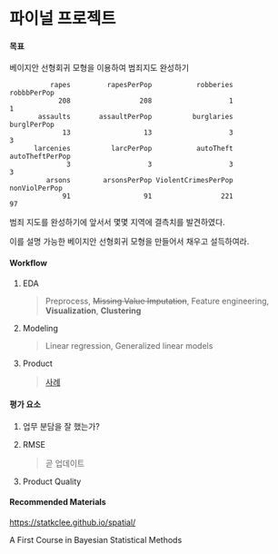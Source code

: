 # 파이널 프로젝트

#### 목표

베이지안 선형회귀 모형을 이용하여 범죄지도 완성하기

```
          rapes         rapesPerPop           robberies         robbbPerPop 
            208                 208                   1                   1 
       assaults       assaultPerPop          burglaries         burglPerPop 
             13                  13                   3                   3 
      larcenies          larcPerPop           autoTheft     autoTheftPerPop 
              3                   3                   3                   3 
         arsons        arsonsPerPop ViolentCrimesPerPop       nonViolPerPop 
             91                  91                 221                  97 
```

범죄 지도를 완성하기에 앞서서 몇몇 지역에 결측치를 발견하였다.

이를 설명 가능한 베이지안 선형회귀 모형을 만들어서 채우고 설득하여라.

#### Workflow

1. EDA

   > Preprocess, ~~Missing Value Imputation~~, Feature engineering, **Visualization**, **Clustering** 

2. Modeling

   > Linear regression, Generalized linear models

3. Product

   > [사례](http://mabu.newscloud.sbs.co.kr/20170308crimemap/web/index.html)

#### 평가 요소

1. 업무 분담을 잘 했는가?

2. RMSE

   > 곧 업데이트

3. Product Quality

#### Recommended Materials

https://statkclee.github.io/spatial/

A First Course in Bayesian Statistical Methods
